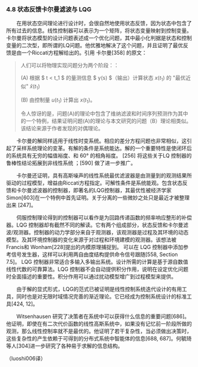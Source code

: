 ### 4.8 状态反馈卡尔曼滤波与 LQG

　　在用状态空间理论进行设计时，会很自然地使用状态反馈，因为状态中包含了所有过去的信息。线性控制器可以表示为一个矩阵，将状态变量映射到控制变量。卡尔曼将状态模型的设计问题表述成一个优化问题，其中最小化判据是状态和控制变量的二次型，即所谓的LQ问题。他优雅地解决了这个问题，并且证明了最优反馈是由一个Riccati方程解给出的。引用 卡尔曼[358] 的原文：

>人们可以将物理实现问题分为两个阶段：：
>
>(A) 根据 $ t < t_1 $ 的量测信息 $ y(s) $（输出）计算状态 $x(t_1)$ 的 "最优近似" $\hat{x}(t_1)$
>
>(B) 由控制量 $u(t_1)$ 计算出 $x(t_1)$。
>
>令人惊讶的是，问题(A)的理论中包含了维纳滤波和时间序列预测作为其中的一个特例，结果证明问题(A)的理论与本文研究的问题（B）理论相类似。该结论来源于作者发现的对偶理论。

　　卡尔曼的解同样适用于线性时变系统。相应的差分方程问题也非常相似，这引起了采样系统理论的变革。有解的条件是系统能达。解的一个重要特性是使闭环后的系统具有无穷的幅值裕度、和 60° 的相角裕度。 [256] 将这些关于LQ 控制器的鲁棒性结论拓展到非线性系统 ；[590] 做了进一步推广。

　　卡尔曼还证明，具有高斯噪声的线性系统最优滤波器是由测量到的观测结果所驱动的过程模型，增益由Riccati方程指定。可解性条件是系统能观。包含状态反馈和卡尔曼滤波器的控制器，即著名的LQG控制器，其最优性被经济学家Simon[603]在一个特例中首先证明。关于分离的一些微妙之处只是最近才被整理出来 [247]。

　　伺服控制理论得到的控制器可以看作是为回路传递函数的频率响应整形的补偿器。LQG 控制器却有截然不同的解读。它有两个组成部分，状态反馈和卡尔曼滤波/观测器。控制器的动力学部分来自于观测器，该观测器是过程及其环境的动态模型。及其环境控制器的变化来源于对过程和环境建模的观测器。该想法被Francis和 Wonham[228]提出的内模原理捕捉到。 可以在 LQG 控制器中添加参考信号发生器，这样可以利用两自由度结构提供命令信号跟随[558, Section 7.5]。 LQG 控制器非常适合多输入多输出系统。设计所需的计算是基于源自数值线性代数的可靠算法。LQG 控制器不会自动提供积分作用，说明在设定优化问题时全面描述的重要性。积分作用可以通过扰动模型增广到过程模型来提供。

　　由于解的显式形式，LQG的范式已被证明是线性控制系统迭代设计的有用工具，同时也是对无限时域情况完善的渐近理论。它已经成为控制系统设计的标准工具[424, 12]。

　　Witsenhausen 研究了决策者在系统中可以获得什么信息的重要问题[686]。他证明，即使在有二次代价函数的线性高斯系统中，如果没有记忆前一阶段所做的观测，那么线性控制率就不是最优的。他证明了若干复杂性，当必须做出决策时，这些复杂性的产生依赖于可得到的分布式系统中智能体的信息[688, 687]。何毓琦等人[304]进一步研究了各种易于求解的信息结构。

（luoshi006译）
